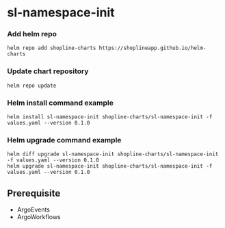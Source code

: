 # sl-namespace-init

### Add helm repo

```
helm repo add shopline-charts https://shoplineapp.github.io/helm-charts
```

### Update chart repository

```
helm repo update
```

### Helm install command example

```
helm install sl-namespace-init shopline-charts/sl-namespace-init -f values.yaml --version 0.1.0
```

### Helm upgrade command example

```
helm diff upgrade sl-namespace-init shopline-charts/sl-namespace-init -f values.yaml --version 0.1.0
helm upgrade sl-namespace-init shopline-charts/sl-namespace-init -f values.yaml --version 0.1.0
```

## Prerequisite

- ArgoEvents
- ArgoWorkflows
